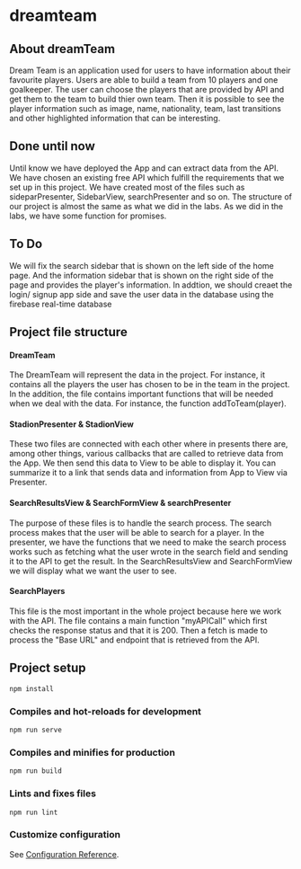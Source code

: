 # dreamteam
## About dreamTeam

Dream Team is an application used for users to have information about their favourite players. Users are able to build a team from 10 players and one goalkeeper. The user can choose the players that are provided by API and get them to the team to build thier own team. Then it is possible to see the player information such as image, name, nationality, team, last transitions and other highlighted information that can be interesting. 
## Done until now

Until know we have deployed the App and can extract data from the API. We have chosen an existing free API which fulfill the requirements that we set up in this project. We have created most of the files such as sideparPresenter, SidebarView, searchPresenter and so on. The structure of our project is almost the same as what we did in the labs. As we did in the labs, we have some function for promises. 

## To Do

We will fix the search sidebar that is shown on the left side of the home page. And the information sidebar that is shown on the right side of the page and provides the player's information. In addtion, we should creaet the login/ signup app side and save the user data in the database using the firebase real-time database

## Project file structure

####  DreamTeam 
The DreamTeam will represent the data in the project. For instance, it contains all the players the user has chosen to be in the team in the project.  In the addition, the file contains important functions that will be needed when we deal with the data. For instance, the function addToTeam(player).

#### StadionPresenter & StadionView

These two files are connected with each other where in presents there are, among other things, various callbacks that are called to retrieve data from the App. We then send this data to View to be able to display it. You can summarize it to a link that sends data and information from App to View via Presenter.

#### SearchResultsView & SearchFormView & searchPresenter
The purpose of these files is to handle the search process. The search process makes that the user will be able to search for a player. In the presenter, we have the functions that we need to make the search process works such as fetching what the user wrote in the search field and sending it to the API to get the result. In the SearchResultsView and SearchFormView we will display what we want the user to see. 

#### SearchPlayers
This file is the most important in the whole project because here we work with the API. The file contains a main function "myAPICall" which first checks the response status and that it is 200. Then a fetch is made to process the "Base URL" and endpoint that is retrieved from the API.

## Project setup
```
npm install
```

### Compiles and hot-reloads for development
```
npm run serve
```

### Compiles and minifies for production
```
npm run build
```

### Lints and fixes files
```
npm run lint
```

### Customize configuration
See [Configuration Reference](https://cli.vuejs.org/config/).
